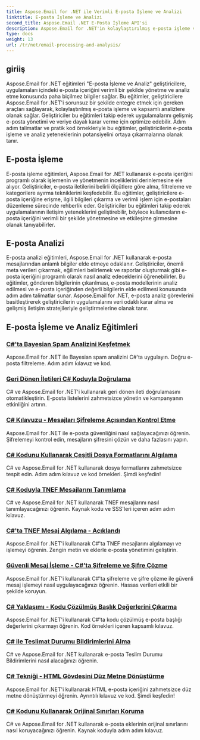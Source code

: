```yaml
---
title: Aspose.Email for .NET ile Verimli E-posta İşleme ve Analizi
linktitle: E-posta İşleme ve Analizi
second_title: Aspose.Email .NET E-Posta İşleme API'si
description: Aspose.Email for .NET'in kolaylaştırılmış e-posta işleme ve kapsamlı analiz eğitimleriyle uygulamanızın e-posta yönetimini ve karar verme sürecini optimize edin. E-posta içeriğini programlı olarak almayı, organize etmeyi ve analiz etmeyi öğrenin. Gelişmiş iletişim ve veriye dayalı stratejiler için pratik örnekleri keşfedin.
type: docs
weight: 13
url: /tr/net/email-processing-and-analysis/
---
```


## giriiş

Aspose.Email for .NET eğitimleri "E-posta İşleme ve Analiz" geliştiricilere, uygulamaları içindeki e-posta içeriğini verimli bir şekilde yönetme ve analiz etme konusunda paha biçilmez bilgiler sağlar. Bu eğitimler, geliştiricilere Aspose.Email for .NET'i sorunsuz bir şekilde entegre etmek için gereken araçları sağlayarak, kolaylaştırılmış e-posta işleme ve kapsamlı analizlere olanak sağlar. Geliştiriciler bu eğitimleri takip ederek uygulamalarını gelişmiş e-posta yönetimi ve veriye dayalı karar verme için optimize edebilir. Adım adım talimatlar ve pratik kod örnekleriyle bu eğitimler, geliştiricilerin e-posta işleme ve analiz yeteneklerinin potansiyelini ortaya çıkarmalarına olanak tanır.

## E-posta İşleme

E-posta işleme eğitimleri, Aspose.Email for .NET kullanarak e-posta içeriğini programlı olarak işlemenin ve yönetmenin inceliklerini derinlemesine ele alıyor. Geliştiriciler, e-posta iletilerini belirli ölçütlere göre alma, filtreleme ve kategorilere ayırma tekniklerini keşfedebilir. Bu eğitimler, geliştiricilere e-posta içeriğine erişme, ilgili bilgileri çıkarma ve verimli işlem için e-postaları düzenleme sürecinde rehberlik eder. Geliştiriciler bu eğitimleri takip ederek uygulamalarının iletişim yeteneklerini geliştirebilir, böylece kullanıcıların e-posta içeriğini verimli bir şekilde yönetmesine ve etkileşime girmesine olanak tanıyabilirler.

## E-posta Analizi

E-posta analizi eğitimleri, Aspose.Email for .NET kullanarak e-posta mesajlarından anlamlı bilgiler elde etmeye odaklanır. Geliştiriciler, önemli meta verileri çıkarmak, eğilimleri belirlemek ve raporlar oluşturmak gibi e-posta içeriğini programlı olarak nasıl analiz edeceklerini öğrenebilirler. Bu eğitimler, gönderen bilgilerinin çıkarılması, e-posta modellerinin analiz edilmesi ve e-posta içeriğinden değerli bilgilerin elde edilmesi konusunda adım adım talimatlar sunar. Aspose.Email for .NET, e-posta analiz görevlerini basitleştirerek geliştiricilerin uygulamalarını veri odaklı karar alma ve gelişmiş iletişim stratejileriyle geliştirmelerine olanak tanır.

## E-posta İşleme ve Analiz Eğitimleri
### [C#'ta Bayesian Spam Analizini Keşfetmek](./exploring-bayesian-spam-analysis-in-csharp/)
Aspose.Email for .NET ile Bayesian spam analizini C#'ta uygulayın. Doğru e-posta filtreleme. Adım adım kılavuz ve kod.
### [Geri Dönen İletileri C# Koduyla Doğrulama](./verifying-bounced-messages-with-csharp-code/)
C# ve Aspose.Email for .NET'i kullanarak geri dönen ileti doğrulamasını otomatikleştirin. E-posta listelerini zahmetsizce yönetin ve kampanyanın etkinliğini artırın. 
### [C# Kılavuzu - Mesajları Şifreleme Açısından Kontrol Etme](./csharp-guide-checking-messages-for-encryption/)
Aspose.Email for .NET ile e-posta güvenliğini nasıl sağlayacağınızı öğrenin. Şifrelemeyi kontrol edin, mesajların şifresini çözün ve daha fazlasını yapın.
### [C# Kodunu Kullanarak Çeşitli Dosya Formatlarını Algılama](./detecting-various-file-formats-using-csharp-code/)
C# ve Aspose.Email for .NET kullanarak dosya formatlarını zahmetsizce tespit edin. Adım adım kılavuz ve kod örnekleri. Şimdi keşfedin!
### [C# Koduyla TNEF Mesajlarını Tanımlama](./identifying-tnef-messages-with-csharp-code/)
C# ve Aspose.Email for .NET kullanarak TNEF mesajlarını nasıl tanımlayacağınızı öğrenin. Kaynak kodu ve SSS'leri içeren adım adım kılavuz.
### [C#'ta TNEF Mesaj Algılama - Açıklandı](./tnef-message-detection-in-csharp-explained/)
Aspose.Email for .NET'i kullanarak C#'ta TNEF mesajlarını algılamayı ve işlemeyi öğrenin. Zengin metin ve eklerle e-posta yönetimini geliştirin.
### [Güvenli Mesaj İşleme - C#'ta Şifreleme ve Şifre Çözme](./secure-message-handling-encryption-and-decryption-in-csharp/)
Aspose.Email for .NET'i kullanarak C#'ta şifreleme ve şifre çözme ile güvenli mesaj işlemeyi nasıl uygulayacağınızı öğrenin. Hassas verileri etkili bir şekilde koruyun.
### [C# Yaklaşımı - Kodu Çözülmüş Başlık Değerlerini Çıkarma](./csharp-approach-extracting-decoded-header-values/)
Aspose.Email for .NET'i kullanarak C#'ta kodu çözülmüş e-posta başlığı değerlerini çıkarmayı öğrenin. Kod örnekleri içeren kapsamlı kılavuz.
### [C# ile Teslimat Durumu Bildirimlerini Alma](./retrieving-delivery-status-notifications-with-csharp/)
C# ve Aspose.Email for .NET kullanarak e-posta Teslim Durumu Bildirimlerini nasıl alacağınızı öğrenin.
### [C# Tekniği - HTML Gövdesini Düz Metne Dönüştürme](./csharp-technique-converting-html-body-to-plain-text/)
Aspose.Email for .NET'i kullanarak HTML e-posta içeriğini zahmetsizce düz metne dönüştürmeyi öğrenin. Ayrıntılı kılavuz ve kod. Şimdi keşfedin!
### [C# Kodunu Kullanarak Orijinal Sınırları Koruma](./preserving-original-boundaries-using-csharp-code/)
C# ve Aspose.Email for .NET kullanarak e-posta eklerinin orijinal sınırlarını nasıl koruyacağınızı öğrenin. Kaynak koduyla adım adım kılavuz.